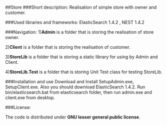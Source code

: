 ##Store
###Short description:
Realisation of simple store with owner and customer.

###Used libraries and frameworks:
ElasticSearch 1.4.2 , NEST 1.4.2

###Navigation:
1)**Admin** is a folder that is storing the realisation of store owner.

2)**Client** is a folder that is storing the realisation of customer. 

3)**StoreLib** is a folder that is storing a static library for using by Admin and Client. 

4)**StoreLib.Test** is a folder that is storing Unit Test class for testing StoreLib. 

###Installation and use
Download and Install SetupAdmin.exe, SetupClient.exe. Also you should download ElasticSearch 1.4.2. Run bin/elasticsearch.bat from elasticsearch folder, then run admin.exe and client.exe from desktop.

###License:

The code is distributed under **GNU lesser general public license**.
